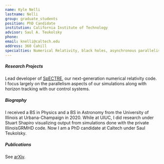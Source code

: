 ```yaml
---
name: Kyle Nelli
lastname: Nelli
group: graduate_students
position: PhD Candidate
institution: California Institute of Technology
advisor: Saul A. Teukolsky
phone:
email: knelli@caltech.edu
address: 360 Cahill
specialties: Numerical Relativity, black holes, asynchronous parallelism
---
```


##### Research Projects

Lead developer of [SpECTRE](https://github.com/sxs-collaboration/spectre), our
next-generation numerical relativity code. I focus largely on the parallelism
aspects of our simulations along with horizon tracking with our control systems.

##### Biography

I received a BS in Physics and a BS in Astronomy from the University of Illinois
at Urbana-Champaign in 2020. While at UIUC, I did research under Stuart Shapiro
visualizing output from simulations done with the private IllinoisGRMHD code.
Now I am a PhD candidate at Caltech under Saul Teukolsky.

##### Publications

See [arXiv](http://arxiv.org/a/nelli_k_1).
